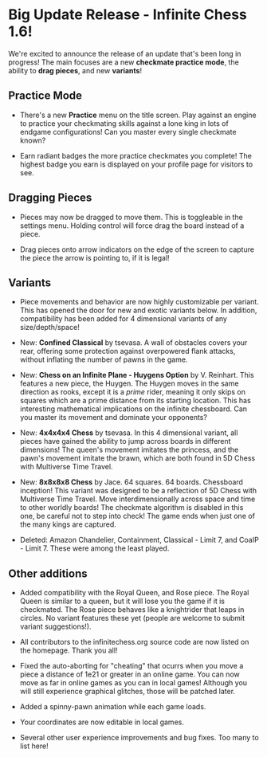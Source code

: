 # Big Update Release - Infinite Chess 1.6!

We're excited to announce the release of an update that's been long in progress! The main focuses are a new **checkmate practice mode**, the ability to **drag pieces**, and new **variants**!

## Practice Mode

* There's a new **Practice** menu on the title screen. Play against an engine to practice your checkmating skills against a lone king in lots of endgame configurations! Can you master every single checkmate known?

* Earn radiant badges the more practice checkmates you complete! The highest badge you earn is displayed on your profile page for visitors to see.

## Dragging Pieces

* Pieces may now be dragged to move them. This is toggleable in the settings menu. Holding control will force drag the board instead of a piece.

* Drag pieces onto arrow indicators on the edge of the screen to capture the piece the arrow is pointing to, if it is legal!

## Variants

* Piece movements and behavior are now highly customizable per variant. This has opened the door for new and exotic variants below. In addition, compatibility has been added for 4 dimensional variants of any size/depth/space!

* New: **Confined Classical** by tsevasa. A wall of obstacles covers your rear, offering some protection against overpowered flank attacks, without inflating the number of pawns in the game.

* New: **Chess on an Infinite Plane - Huygens Option** by V. Reinhart. This features a new piece, the Huygen. The Huygen moves in the same direction as rooks, except it is a *prime* rider, meaning it only skips on squares which are a prime distance from its starting location. This has interesting mathematical implications on the infinite chessboard. Can you master its movement and dominate your opponents?

* New: **4x4x4x4 Chess** by tsevasa. In this 4 dimensional variant, all pieces have gained the ability to jump across boards in different dimensions! The queen's movement imitates the princess, and the pawn's movement imitate the brawn, which are both found in 5D Chess with Multiverse Time Travel.

* New: **8x8x8x8 Chess** by Jace. 64 squares. 64 boards. Chessboard inception! This variant was designed to be a reflection of 5D Chess with Multiverse Time Travel. Move interdimensionally across space and time to other worldly boards! The checkmate algorithm is disabled in this one, be careful not to step into check! The game ends when just one of the many kings are captured.

* Deleted: Amazon Chandelier, Containment, Classical - Limit 7, and CoaIP - Limit 7. These were among the least played.

## Other additions

* Added compatibility with the Royal Queen, and Rose piece. The Royal Queen is similar to a queen, but it will lose you the game if it is checkmated. The Rose piece behaves like a knightrider that leaps in circles. No variant features these yet (people are welcome to submit variant suggestions!).

* All contributors to the infinitechess.org source code are now listed on the homepage. Thank you all!

* Fixed the auto-aborting for "cheating" that ocurrs when you move a piece a distance of 1e21 or greater in an online game. You can now move as far in online games as you can in local games! Although you will still experience graphical glitches, those will be patched later.

* Added a spinny-pawn animation while each game loads.

* Your coordinates are now editable in local games.

* Several other user experience improvements and bug fixes. Too many to list here!